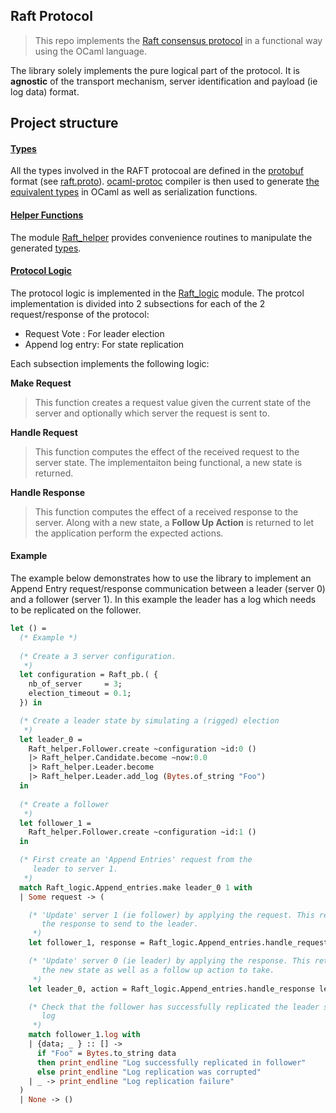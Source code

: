 ## Raft Protocol ##

> This repo implements the [Raft consensus protocol](https://raft.github.io/) 
> in a functional way using the OCaml language. 

The library solely implements the pure logical part of the protocol. It is 
**agnostic** of the transport mechanism, server identification and 
payload (ie log data) format. 

## Project structure ##

#### [Types](src/raft.proto) ####

All the types involved in the RAFT protocoal are defined in the 
[protobuf](https://developers.google.com/protocol-buffers/) format (see [raft.proto](src/raft.proto)). 
[ocaml-protoc](https://github.com/mransan/ocaml-protoc/) compiler is then used to 
generate [the equivalent types](src/raft_pb.mli) in OCaml as well as serialization functions.


#### [Helper Functions](src/raft_helper.mli) ####

The module [Raft_helper](src/raft_helper.mli) provides convenience routines to manipulate the 
generated [types](src/raft_pb.mli). 


#### [Protocol Logic](src/raft_logic.mli) ####

The protocol logic is implemented in the [Raft_logic](src/raft_logic.mli) module. The protcol implementation
is divided into 2 subsections for each of the 2 request/response of the protocol:
* Request Vote : For leader election 
* Append log entry: For state replication 

Each subsection implements the following logic:

**Make Request**

> This function creates a request value given the current state of the server and optionally which
> server the request is sent to. 

**Handle Request**

> This function computes the effect of the received request to the server state. The implementaiton being 
> functional, a new state is returned. 

**Handle Response**

> This function computes the effect of a received response to the server. Along with a new state, a 
> **Follow Up Action** is returned to let the application perform the expected actions. 


#### Example

The example below demonstrates how to use the library to implement an Append Entry request/response
communication between a leader (server 0) and a follower (server 1). In this example the 
leader has a log which needs to be replicated on the follower. 

```OCaml
let () = 
  (* Example *)
  
  (* Create a 3 server configuration. 
   *) 
  let configuration = Raft_pb.( {
    nb_of_server     = 3;
    election_timeout = 0.1;
  }) in 

  (* Create a leader state by simulating a (rigged) election
   *)
  let leader_0 = 
    Raft_helper.Follower.create ~configuration ~id:0 () 
    |> Raft_helper.Candidate.become ~now:0.0 
    |> Raft_helper.Leader.become 
    |> Raft_helper.Leader.add_log (Bytes.of_string "Foo") 
  in 
  
  (* Create a follower
   *)
  let follower_1 = 
    Raft_helper.Follower.create ~configuration ~id:1 () 
  in 

  (* First create an 'Append Entries' request from the 
     leader to server 1.
   *) 
  match Raft_logic.Append_entries.make leader_0 1 with
  | Some request -> (

    (* 'Update' server 1 (ie follower) by applying the request. This returns
       the response to send to the leader. 
     *)
    let follower_1, response = Raft_logic.Append_entries.handle_request follower_1 request in 

    (* 'Update' server 0 (ie leader) by applying the response. This returns
       the new state as well as a follow up action to take. 
     *)
    let leader_0, action = Raft_logic.Append_entries.handle_response leader_0 response in 

    (* Check that the follower has successfully replicated the leader single
       log
     *)
    match follower_1.log with
    | {data; _ } :: [] -> 
      if "Foo" = Bytes.to_string data
      then print_endline "Log successfully replicated in follower"
      else print_endline "Log replication was corrupted"
    | _ -> print_endline "Log replication failure"
  )
  | None -> () 
```
